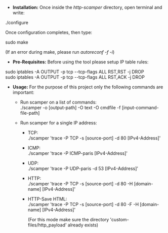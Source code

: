 - **Installation:**
Once inside the *http-scamper* directory, open terminal and write:

./configure

Once configuration completes, then type:

sudo make

(If an error during make, please run *autoreconf -f -i*)

- **Pre-Requisites:**
Before using the tool please setup IP table rules:  

sudo iptables -A OUTPUT -p tcp --tcp-flags ALL RST,RST -j DROP  
sudo iptables -A OUTPUT -p tcp --tcp-flags ALL RST,ACK -j DROP

- **Usage:**
For the purpose of this project only the following commands are important:
  - Run scamper on a list of commands:  
      ./scamper -o [output-path] -O text -O cmdfile -f [input-command-file-path]
      
  - Run scamper for a single IP address:
      - TCP:  
           ./scamper 'trace -P TCP -s [source-port] -d 80 [IPv4-Address]'
      - ICMP:  
           ./scamper 'trace -P ICMP-paris [IPv4-Address]'
      - UDP:  
           ./scamper 'trace -P UDP-paris -d 53 [IPv4-Address]'
      - HTTP:  
           ./scamper 'trace -P TCP -s [source-port] -d 80 -H [domain-name] [IPv4-Address]'
      - HTTP-Save HTML:  
           ./scamper 'trace -P TCP -s [source-port] -d 80 -F -H [domain-name] [IPv4-Address]'
           
           (For this mode make sure the directory 'custom-files/http_payload' already exists)
